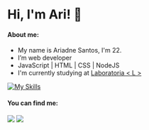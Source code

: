 <h1>Hi, I'm Ari! 👋</h1>

#### About me:
-    My name is Ariadne Santos, I'm 22.
-    I’m web developer
-    JavaScript | HTML | CSS | NodeJS
-    I'm currently studying at <a href="https://www.laboratoria.la/br" target="_blank">Laboratoria < L ></a>


[![My Skills](https://skillicons.dev/icons?i=js,html,css,nodejs,mongodb,git,jest,figma&perline=8)](https://skillicons.dev)

#### You can find me:
<div> 
  <a href="https://www.linkedin.com/in/ariadnesantoss/" target="_blank"><img src="https://img.shields.io/badge/-LinkedIn-%230077B5?style=for-the-badge&logo=linkedin&logoColor=white" target="_blank"></a> 
  <a href="mailto:ariadne.semiao1910@gmail.com"><img src="https://img.shields.io/badge/-Gmail-%23333?style=for-the-badge&logo=gmail&logoColor=white" target="_blank"></a>
</div>



